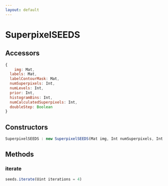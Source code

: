 ```yaml
---
layout: default
---
```


# SuperpixelSEEDS

## Accessors
``` javascript
{
	img: Mat,
  labels: Mat,
  labelContourMask: Mat,
  numSuperpixels: Int,
  numLevels: Int,
  prior: Int,
  histogramBins: Int,
  numCalculatedSuperpixels: Int,
  doubleStep: Boolean
}
```

<a name="constructors"></a>

## Constructors
``` javascript
SuperpixelSEEDS : new SuperpixelSEEDS(Mat img, Int numSuperpixels, Int numLevels, Int prior = 2, Int histogramBins = 5, Boolean doubleStep = false)
```

## Methods

<a name="iterate"></a>

### iterate
``` javascript
seeds.iterate(Uint iterations = 4)
```